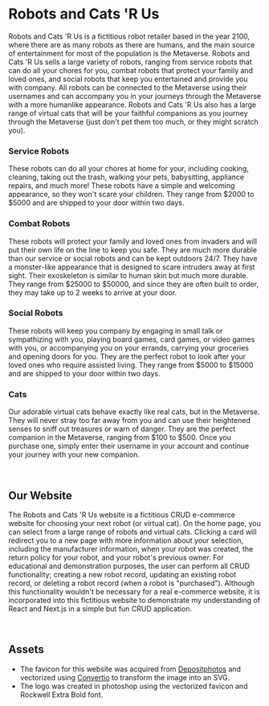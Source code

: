 # **Robots and Cats 'R Us**

Robots and Cats 'R Us is a fictitious robot retailer based in the year 2100, where there are as many robots as there are humans, and the main source of entertainment for most of the population is the Metaverse. Robots and Cats 'R Us sells a large variety of robots, ranging from service robots that can do all your chores for you, combat robots that protect your family and loved ones, and social robots that keep you entertained and provide you with company. All robots can be connected to the Metaverse using their usernames and can accompany you in your journeys through the Metaverse with a more humanlike appearance. Robots and Cats 'R Us also has a large range of virtual cats that will be your faithful companions as you journey through the Metaverse (just don't pet them too much, or they might scratch you). 
### **Service Robots**
These robots can do all your chores at home for your, including cooking, cleaning, taking out the trash, walking your pets, babysitting, appliance repairs, and much more! These robots have a simple and welcoming appearance, so they won't scare your children. They range from $2000 to $5000 and are shipped to your door within two days.
### **Combat Robots**
These robots will protect your family and loved ones from invaders and will put their own life on the line to keep you safe. They are much more durable than our service or social robots and can be kept outdoors 24/7. They have a monster-like appearance that is designed to scare intruders away at first sight. Their exoskeleton is similar to human skin but much more durable. They range from $25000 to $50000, and since they are often built to order, they may take up to 2 weeks to arrive at your door.
### **Social Robots**
These robots will keep you company by engaging in small talk or sympathizing with you, playing board games, card games, or video games with you, or accompanying you on your errands, carrying your groceries and opening doors for you. They are the perfect robot to look after your loved ones who require assisted living. They range from $5000 to $15000 and are shipped to your door within two days. 
### **Cats**
Our adorable virtual cats behave exactly like real cats, but in the Metaverse. They will never stray too far away from you and can use their heightened senses to sniff out treasures or warn of danger. They are the perfect companion in the Metaverse, ranging from $100 to $500. Once you purchase one, simply enter their username in your account and continue your journey with your new companion.

<br/>

## **Our Website**
The Robots and Cats 'R Us website is a fictitious CRUD e-commerce website for choosing your next robot (or virtual cat). On the home page, you can select from a large range of robots and virtual cats. Clicking a card will redirect you to a new page with more information about your selection, including the manufacturer information, when your robot was created, the return policy for your robot, and your robot's previous owner. For educational and demonstration purposes, the user can perform all CRUD functionality; creating a new robot record, updating an existing robot record, or deleting a robot record (when a robot is "purchased"). Although this functionality wouldn't be necessary for a real e-commerce website, it is incorporated into this fictitious website to demonstrate my understanding of React and Next.js in a simple but fun CRUD application. 

<br/>

## **Assets**
- The favicon for this website was acquired from [Depositphotos](https://depositphotos.com/vector-images/robot-logo.html) and vectorized using [Convertio](https://convertio.co/) to transform the image into an SVG. 
- The logo was created in photoshop using the vectorized favicon and Rockwell Extra Bold font.
